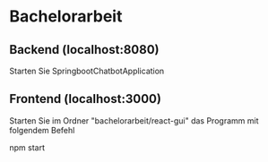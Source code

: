 # Bachelorarbeit



## Backend (localhost:8080)

Starten Sie SpringbootChatbotApplication 

## Frontend (localhost:3000)

Starten Sie im Ordner  "bachelorarbeit/react-gui" das Programm mit folgendem Befehl

npm start

